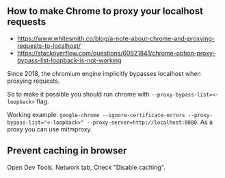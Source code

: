 ## How to make Chrome to proxy your localhost requests

- https://www.whitesmith.co/blog/a-note-about-chrome-and-proxying-requests-to-localhost/
- https://stackoverflow.com/questions/60821841/chrome-option-proxy-bypass-list-loopback-is-not-working

Since 2018, the chromium engine implicitly bypasses localhost when proxying requests.

So to make it possible you should run chrome with `--proxy-bypass-list=<-loopback>` flag.

Working example: `google-chrome --ignore-certificate-errors --proxy-bypass-list="<-loopback>" --proxy-server=http://localhost:8080`. As a proxy you can use mitmproxy.

## Prevent caching in browser

Open Dev Tools, Network tab, Check "Disable caching".